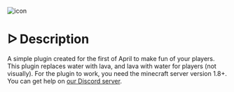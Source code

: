 ![icon](https://i.imgur.com/x1eKq3E.png)

# **ᐅ Description**
A simple plugin created for the first of April to make fun of your players. This plugin replaces water with lava, and lava with water for players (not visually). For the plugin to work, you need the minecraft server version 1.8+. You can get help on [our Discord server](https://discord.gg/QVU7X9852n).
